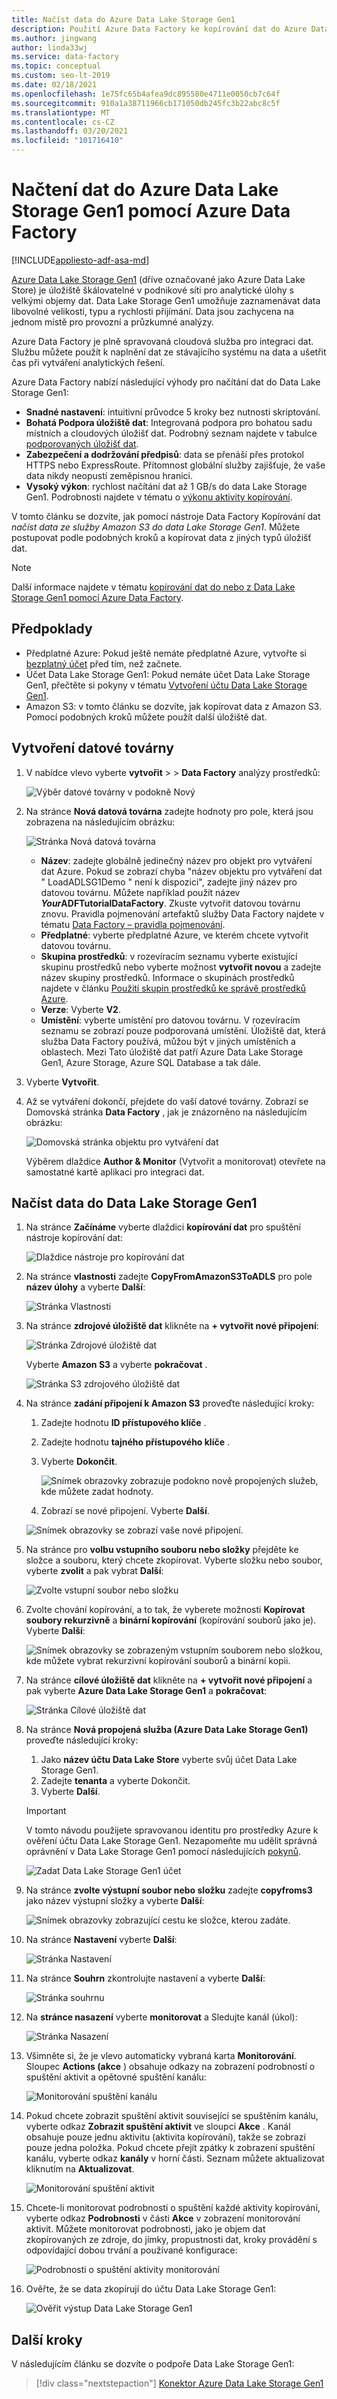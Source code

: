 ```yaml
---
title: Načíst data do Azure Data Lake Storage Gen1
description: Použití Azure Data Factory ke kopírování dat do Azure Data Lake Storage Gen1
ms.author: jingwang
author: linda33wj
ms.service: data-factory
ms.topic: conceptual
ms.custom: seo-lt-2019
ms.date: 02/18/2021
ms.openlocfilehash: 1e75fc65b4afea9dc895580e4711e0050cb7c64f
ms.sourcegitcommit: 910a1a38711966cb171050db245fc3b22abc8c5f
ms.translationtype: MT
ms.contentlocale: cs-CZ
ms.lasthandoff: 03/20/2021
ms.locfileid: "101716410"
---
```

# <a name="load-data-into-azure-data-lake-storage-gen1-by-using-azure-data-factory"></a>Načtení dat do Azure Data Lake Storage Gen1 pomocí Azure Data Factory

[!INCLUDE[appliesto-adf-asa-md](includes/appliesto-adf-asa-md.md)]

[Azure Data Lake Storage Gen1](../data-lake-store/data-lake-store-overview.md) (dříve označované jako Azure Data Lake Store) je úložiště škálovatelné v podnikové síti pro analytické úlohy s velkými objemy dat. Data Lake Storage Gen1 umožňuje zaznamenávat data libovolné velikosti, typu a rychlosti přijímání. Data jsou zachycena na jednom místě pro provozní a průzkumné analýzy.

Azure Data Factory je plně spravovaná cloudová služba pro integraci dat. Službu můžete použít k naplnění dat ze stávajícího systému na data a ušetřit čas při vytváření analytických řešení.

Azure Data Factory nabízí následující výhody pro načítání dat do Data Lake Storage Gen1:

* **Snadné nastavení**: intuitivní průvodce 5 kroky bez nutnosti skriptování.
* **Bohatá Podpora úložiště dat**: Integrovaná podpora pro bohatou sadu místních a cloudových úložišť dat. Podrobný seznam najdete v tabulce [podporovaných úložišť dat](copy-activity-overview.md#supported-data-stores-and-formats).
* **Zabezpečení a dodržování předpisů**: data se přenáší přes protokol HTTPS nebo ExpressRoute. Přítomnost globální služby zajišťuje, že vaše data nikdy neopustí zeměpisnou hranici.
* **Vysoký výkon**: rychlost načítání dat až 1 GB/s do data Lake Storage Gen1. Podrobnosti najdete v tématu o [výkonu aktivity kopírování](copy-activity-performance.md).

V tomto článku se dozvíte, jak pomocí nástroje Data Factory Kopírování dat _načíst data ze služby Amazon S3 do data Lake Storage Gen1_. Můžete postupovat podle podobných kroků a kopírovat data z jiných typů úložišť dat.

> [!NOTE]
> Další informace najdete v tématu [kopírování dat do nebo z Data Lake Storage Gen1 pomocí Azure Data Factory](connector-azure-data-lake-store.md).

## <a name="prerequisites"></a>Předpoklady

* Předplatné Azure: Pokud ještě nemáte předplatné Azure, vytvořte si [bezplatný účet](https://azure.microsoft.com/free/) před tím, než začnete.
* Účet Data Lake Storage Gen1: Pokud nemáte účet Data Lake Storage Gen1, přečtěte si pokyny v tématu [Vytvoření účtu Data Lake Storage Gen1](../data-lake-store/data-lake-store-get-started-portal.md#create-a-data-lake-storage-gen1-account).
* Amazon S3: v tomto článku se dozvíte, jak kopírovat data z Amazon S3. Pomocí podobných kroků můžete použít další úložiště dat.

## <a name="create-a-data-factory"></a>Vytvoření datové továrny

1. V nabídce vlevo vyberte **vytvořit**  >    >  **Data Factory** analýzy prostředků:
   
   ![Výběr datové továrny v podokně Nový](./media/quickstart-create-data-factory-portal/new-azure-data-factory-menu.png)

2. Na stránce **Nová datová továrna** zadejte hodnoty pro pole, která jsou zobrazena na následujícím obrázku: 
      
   ![Stránka Nová datová továrna](./media/load-data-into-azure-data-lake-store//new-azure-data-factory.png)
 
    * **Název**: zadejte globálně jedinečný název pro objekt pro vytváření dat Azure. Pokud se zobrazí chyba "název objektu pro vytváření dat \" LoadADLSG1Demo \" není k dispozici", zadejte jiný název pro datovou továrnu. Můžete například použít název _**Your**_**ADFTutorialDataFactory**. Zkuste vytvořit datovou továrnu znovu. Pravidla pojmenování artefaktů služby Data Factory najdete v tématu [Data Factory – pravidla pojmenování](naming-rules.md).
    * **Předplatné**: vyberte předplatné Azure, ve kterém chcete vytvořit datovou továrnu. 
    * **Skupina prostředků**: v rozevíracím seznamu vyberte existující skupinu prostředků nebo vyberte možnost **vytvořit novou** a zadejte název skupiny prostředků. Informace o skupinách prostředků najdete v článku [Použití skupin prostředků ke správě prostředků Azure](../azure-resource-manager/management/overview.md).  
    * **Verze**: Vyberte **V2**.
    * **Umístění**: vyberte umístění pro datovou továrnu. V rozevíracím seznamu se zobrazí pouze podporovaná umístění. Úložiště dat, která služba Data Factory používá, můžou být v jiných umístěních a oblastech. Mezi Tato úložiště dat patří Azure Data Lake Storage Gen1, Azure Storage, Azure SQL Database a tak dále.

3. Vyberte **Vytvořit**.
4. Až se vytváření dokončí, přejdete do vaší datové továrny. Zobrazí se Domovská stránka **Data Factory** , jak je znázorněno na následujícím obrázku: 
   
   ![Domovská stránka objektu pro vytváření dat](./media/load-data-into-azure-data-lake-store/data-factory-home-page.png)

   Výběrem dlaždice **Author & Monitor** (Vytvořit a monitorovat) otevřete na samostatné kartě aplikaci pro integraci dat.

## <a name="load-data-into-data-lake-storage-gen1"></a>Načíst data do Data Lake Storage Gen1

1. Na stránce **Začínáme** vyberte dlaždici **kopírování dat** pro spuštění nástroje kopírování dat: 

   ![Dlaždice nástroje pro kopírování dat](./media/load-data-into-azure-data-lake-store/copy-data-tool-tile.png)
2. Na stránce **vlastnosti** zadejte **CopyFromAmazonS3ToADLS** pro pole **název úlohy** a vyberte **Další**:

    ![Stránka Vlastnosti](./media/load-data-into-azure-data-lake-store/copy-data-tool-properties-page.png)
3. Na stránce **zdrojové úložiště dat** klikněte na **+ vytvořit nové připojení**:

    ![Stránka Zdrojové úložiště dat](./media/load-data-into-azure-data-lake-store/source-data-store-page.png)
    
    Vyberte **Amazon S3** a vyberte **pokračovat** .
    
    ![Stránka S3 zdrojového úložiště dat](./media/load-data-into-azure-data-lake-store/source-data-store-page-s3.png)
    
4. Na stránce **zadání připojení k Amazon S3** proveďte následující kroky: 
   1. Zadejte hodnotu **ID přístupového klíče** .
   2. Zadejte hodnotu **tajného přístupového klíče** .
   3. Vyberte **Dokončit**.
   
      ![Snímek obrazovky zobrazuje podokno nově propojených služeb, kde můžete zadat hodnoty.](./media/load-data-into-azure-data-lake-store/specify-amazon-s3-account.png)
   
   4. Zobrazí se nové připojení. Vyberte **Další**.
   
   ![Snímek obrazovky se zobrazí vaše nové připojení.](./media/load-data-into-azure-data-lake-store/specify-amazon-s3-account-created.png)
   
5. Na stránce pro **volbu vstupního souboru nebo složky** přejděte ke složce a souboru, který chcete zkopírovat. Vyberte složku nebo soubor, vyberte **zvolit** a pak vybrat **Další**:

    ![Zvolte vstupní soubor nebo složku](./media/load-data-into-azure-data-lake-store/choose-input-folder.png)

6. Zvolte chování kopírování, a to tak, že vyberete možnosti **Kopírovat soubory rekurzivně** a **binární kopírování** (kopírování souborů jako je). Vyberte **Další**:

    ![Snímek obrazovky se zobrazeným vstupním souborem nebo složkou, kde můžete vybrat rekurzivní kopírování souborů a binární kopii.](./media/load-data-into-azure-data-lake-store/specify-binary-copy.png)
    
7. Na stránce **cílové úložiště dat** klikněte na **+ vytvořit nové připojení** a pak vyberte **Azure Data Lake Storage Gen1** a **pokračovat**:

    ![Stránka Cílové úložiště dat](./media/load-data-into-azure-data-lake-store/destination-data-storage-page.png)

8. Na stránce **Nová propojená služba (Azure Data Lake Storage Gen1)** proveďte následující kroky: 

   1. Jako **název účtu Data Lake Store** vyberte svůj účet Data Lake Storage Gen1.
   2. Zadejte **tenanta** a vyberte Dokončit.
   3. Vyberte **Další**.
   
   > [!IMPORTANT]
   > V tomto návodu použijete spravovanou identitu pro prostředky Azure k ověření účtu Data Lake Storage Gen1. Nezapomeňte mu udělit správná oprávnění v Data Lake Storage Gen1 pomocí následujících [pokynů](connector-azure-data-lake-store.md#managed-identity).
   
   ![Zadat Data Lake Storage Gen1 účet](./media/load-data-into-azure-data-lake-store/specify-adls.png)
9. Na stránce **zvolte výstupní soubor nebo složku** zadejte **copyfroms3** jako název výstupní složky a vyberte **Další**: 

    ![Snímek obrazovky zobrazující cestu ke složce, kterou zadáte.](./media/load-data-into-azure-data-lake-store/specify-adls-path.png)

10. Na stránce **Nastavení** vyberte **Další**:

    ![Stránka Nastavení](./media/load-data-into-azure-data-lake-store/copy-settings.png)
11. Na stránce **Souhrn** zkontrolujte nastavení a vyberte **Další**:

    ![Stránka souhrnu](./media/load-data-into-azure-data-lake-store/copy-summary.png)
12. Na **stránce nasazení** vyberte **monitorovat** a Sledujte kanál (úkol):

    ![Stránka Nasazení](./media/load-data-into-azure-data-lake-store/deployment-page.png)
13. Všimněte si, že je vlevo automaticky vybraná karta **Monitorování**. Sloupec **Actions (akce** ) obsahuje odkazy na zobrazení podrobností o spuštění aktivit a opětovné spuštění kanálu:

    ![Monitorování spuštění kanálu](./media/load-data-into-azure-data-lake-store/monitor-pipeline-runs.png)
14. Pokud chcete zobrazit spuštění aktivit související se spuštěním kanálu, vyberte odkaz **Zobrazit spuštění aktivit** ve sloupci **Akce** . Kanál obsahuje pouze jednu aktivitu (aktivita kopírování), takže se zobrazí pouze jedna položka. Pokud chcete přejít zpátky k zobrazení spuštění kanálu, vyberte odkaz **kanály** v horní části. Seznam můžete aktualizovat kliknutím na **Aktualizovat**. 

    ![Monitorování spuštění aktivit](./media/load-data-into-azure-data-lake-store/monitor-activity-runs.png)

15. Chcete-li monitorovat podrobnosti o spuštění každé aktivity kopírování, vyberte odkaz **Podrobnosti** v části **Akce** v zobrazení monitorování aktivit. Můžete monitorovat podrobnosti, jako je objem dat zkopírovaných ze zdroje, do jímky, propustnosti dat, kroky provádění s odpovídající dobou trvání a používané konfigurace:

    ![Podrobnosti o spuštění aktivity monitorování](./media/load-data-into-azure-data-lake-store/monitor-activity-run-details.png)

16. Ověřte, že se data zkopírují do účtu Data Lake Storage Gen1: 

    ![Ověřit výstup Data Lake Storage Gen1](./media/load-data-into-azure-data-lake-store/adls-copy-result.png)

## <a name="next-steps"></a>Další kroky

V následujícím článku se dozvíte o podpoře Data Lake Storage Gen1: 

> [!div class="nextstepaction"]
>[Konektor Azure Data Lake Storage Gen1](connector-azure-data-lake-store.md)
